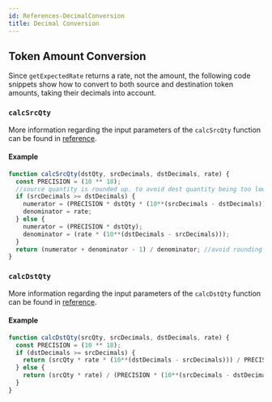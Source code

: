 ```yaml
---
id: References-DecimalConversion
title: Decimal Conversion
---
```

## Token Amount Conversion
Since `getExpectedRate` returns a rate, not the amount, the following code snippets show how to convert to both source and destination token amounts, taking their decimals into account.

### `calcSrcQty`
More information regarding the input parameters of the `calcSrcQty` function can be found in [reference](api-utils.md#calcsrcqty).
<!--| Parameter           | Type    | Description                                   |
| ------------------- |:-------:|:------------------------------------:|
| `dstQty`     | Number | ERC20 destination token amount in its decimals |
| `srcDecimals`    | Number | ERC20 source token decimals |
| `dstDecimals`  | Number | ERC20 destination token decimals |
| `rate`  | Number | src->dst conversion rate, independent of token decimals |
**Returns:**\
ERC20 source token amount in its decimals.-->

#### Example

```js
function calcSrcQty(dstQty, srcDecimals, dstDecimals, rate) {
  const PRECISION = (10 ** 18);
  //source quantity is rounded up. to avoid dest quantity being too low.
  if (srcDecimals >= dstDecimals) {
    numerator = (PRECISION * dstQty * (10**(srcDecimals - dstDecimals)));
    denominator = rate;
  } else {
    numerator = (PRECISION * dstQty);
    denominator = (rate * (10**(dstDecimals - srcDecimals)));
  }
  return (numerator + denominator - 1) / denominator; //avoid rounding down errors
}
```

### `calcDstQty`
More information regarding the input parameters of the `calcDstQty` function can be found in [reference](api-utils.md#calcdstqty).
<!--| Parameter           | Type    | Description                                   |
| ------------------- |:-------:|:------------------------------------:|
| `srcQty`     | Number | ERC20 source token amount in its decimals |
| `srcDecimals`    | Number | ERC20 source token decimals |
| `dstDecimals`  | Number | ERC20 destination token decimals |
| `rate`  | Number | src->dst conversion rate, independent of token decimals |
**Returns:**\
ERC20 destination token amount in its decimals.-->

#### Example

```js
function calcDstQty(srcQty, srcDecimals, dstDecimals, rate) {
  const PRECISION = (10 ** 18);
  if (dstDecimals >= srcDecimals) {
    return (srcQty * rate * (10**(dstDecimals - srcDecimals))) / PRECISION;
  } else {
    return (srcQty * rate) / (PRECISION * (10**(srcDecimals - dstDecimals)));
  }
}
```